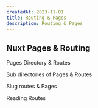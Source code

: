 ```yaml
---
createdAt: 2023-11-01
title: Routing & Pages
description: Routing & Pages
---
```


## Nuxt Pages & Routing


Pages Directory & Routes

Sub directories of Pages & Routes

Slug routes & Pages

Reading Routes
